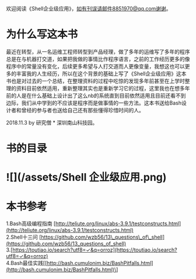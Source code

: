 欢迎阅读《Shell企业级应用》，如有刊误请邮件8851970@qq.com谢谢。

# 为什么写这本书

最近在转型，从一名运维工程师转型到产品经理，做了多年的运维写了多年的程序总是在与机器打交道，如果把我做的事情比作程序语言，之前的工作经历更多的像程序中的常量没有变化，后续更多希望与人打交道而人更像变量，我想这也可以更多的丰富我的人生经历，所以在这个背景的基础上写了《Shell企业级应用》这本书也是对过去的一个总结，在整理资料的过程中吃惊的发现多年前甚至在上学时整理的资料目前依然适用，重新整理其实也是重新学习它的过程，这里我也在想多年前的人是在什么基础上设计出了这么nb的系统直到目前依然适用且目前还看不到边际，我们从中学到的不应该是程序而是做事情的一些方法。这本书送给Bash设计者和曾经的参与者也送给自己还有那些懂得珍惜时间的人。

2018.11.3 by 研究僧 \* 深圳南山科技园。

# 书的目录

# ![](/assets/Shell 企业级应用.png)

# 本书参考

1.Bash高级编程指南 [http://teliute.org/linux/abs-3.9.1/testconstructs.html](http://teliute.org/linux/abs-3.9.1/testconstructs.html)  
2.Shell十三问 [https://github.com/wzb56/13\_questions\_of\_shell](https://github.com/wzb56/13_questions_of_shell)  
3.[https://toutiao.io/search?utf8=✓&q=orroz](https://toutiao.io/search?utf8=✓&q=orroz)  
4.Bash最佳实践\[[http://bash.cumulonim.biz/BashPitfalls.html](http://bash.cumulonim.biz/BashPitfalls.html)\]

